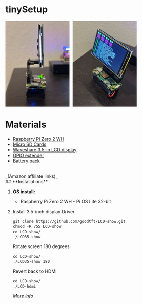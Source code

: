 # tinySetup

<div style="display: flex; gap: 10px;">   
    <img src="Images/tinySetup2.jpg" alt="tinySetup2" width="200">
    <img src="Images/tinySetup3.jpg" alt="tinySetup3" width="200">
</div>


# Materials
* [Raspberry Pi Zero 2 WH](https://amzn.to/4bwP5q9)<br />
* [Micro SD Cards](https://amzn.to/4erXgWD)<br />
* [Waveshare 3.5-in LCD display](https://amzn.to/4bLtsCz)<br />
* [GPIO extender](https://amzn.to/4bGfj9M)<br />
* [Battery pack](https://amzn.to/3R8jWkA)<br />
<br />
_(Amazon affiliate links)_<br />
## **Installations**

1. **OS install:**
   - Raspberry Pi Zero 2 WH - Pi OS Lite 32-bit

2. Install 3.5-inch display Driver 
    ```
    git clone https://github.com/goodtft/LCD-show.git
    chmod -R 755 LCD-show
    cd LCD-show/
    ./LCD35-show
    ```

    Rotate screen 180 degrees
    ```
    cd LCD-show/
    ./LCD35-show 180
    ```
   Revert back to HDMI
    ```
    cd LCD-show/
    ./LCD-hdmi
    ```
    
    _[More info](https://github.com/lcdwiki/LCD-show-retropie)_
   
<br />
